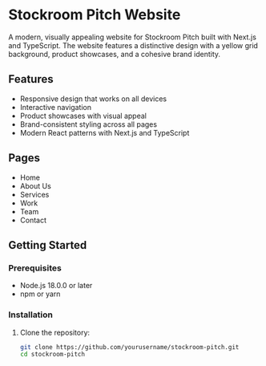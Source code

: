 # Stockroom Pitch Website

A modern, visually appealing website for Stockroom Pitch built with Next.js and TypeScript. The website features a distinctive design with a yellow grid background, product showcases, and a cohesive brand identity.

## Features

- Responsive design that works on all devices
- Interactive navigation
- Product showcases with visual appeal
- Brand-consistent styling across all pages
- Modern React patterns with Next.js and TypeScript

## Pages

- Home
- About Us
- Services
- Work
- Team
- Contact

## Getting Started

### Prerequisites

- Node.js 18.0.0 or later
- npm or yarn

### Installation

1. Clone the repository:
   ```bash
   git clone https://github.com/yourusername/stockroom-pitch.git
   cd stockroom-pitch

